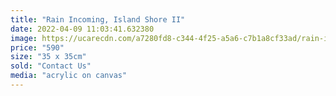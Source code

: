 ```yaml
---
title: "Rain Incoming, Island Shore II"
date: 2022-04-09 11:03:41.632380
image: https://ucarecdn.com/a7280fd8-c344-4f25-a5a6-c7b1a8cf33ad/rain-incoming.jpg
price: "590"
size: "35 x 35cm"
sold: "Contact Us"
media: "acrylic on canvas"
---
```


